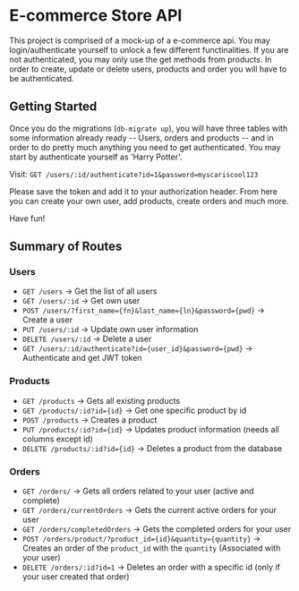# E-commerce Store API

This project is comprised of a mock-up of a e-commerce api. You may login/authenticate yourself to unlock a few different functinalities. If you are not authenticated, you may only use the get methods from products. In order to create, update or delete users, products and order you will have to be authenticated.

## Getting Started

Once you do the migrations (`db-migrate up`), you will have three tables with some information already ready -- Users, orders and products -- and in order to do pretty much anything you need to get authenticated. You may start by authenticate yourself as 'Harry Potter'. 

Visit: `GET /users/:id/authenticate?id=1&password=myscariscool123`

Please save the token and add it to your authorization header. From here you can create your own user, add products, create orders and much more. 

Have fun!

## Summary of Routes

### Users
- `GET /users` -> Get the list of all users
- `GET /users/:id` -> Get own user
- `POST /users/?first_name={fn}&last_name={ln}&password={pwd}` -> Create a user
- `PUT /users/:id` -> Update own user information
- `DELETE /users/:id` -> Delete a user
- `GET /users/:id/authenticate?id={user_id}&password={pwd}` -> Authenticate and get JWT token

### Products
- `GET /products` -> Gets all existing products
- `GET /products/:id?id={id}` -> Get one specific product by id
- `POST /products` -> Creates a product
- `PUT /products/:id?id={id}` -> Updates product information (needs all columns except id)
- `DELETE /products/:id?id={id}` -> Deletes a product from the database

### Orders
- `GET /orders/` -> Gets all orders related to your user (active and complete)
- `GET /orders/currentOrders` -> Gets the current active orders for your user
- `GET /orders/completedOrders` -> Gets the completed orders for your user
- `POST /orders/product/?product_id={id}&quantity={quantity}` -> Creates an order of the `product_id` with the `quantity` (Associated with your user)
- `DELETE /orders/:id?id=1` -> Deletes an order with a specific id (only if your user created that order)